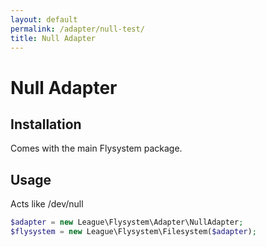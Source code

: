 ```yaml
---
layout: default
permalink: /adapter/null-test/
title: Null Adapter
---
```


# Null Adapter

## Installation

Comes with the main Flysystem package.

## Usage

Acts like /dev/null

~~~ php
$adapter = new League\Flysystem\Adapter\NullAdapter;
$flysystem = new League\Flysystem\Filesystem($adapter);
~~~
